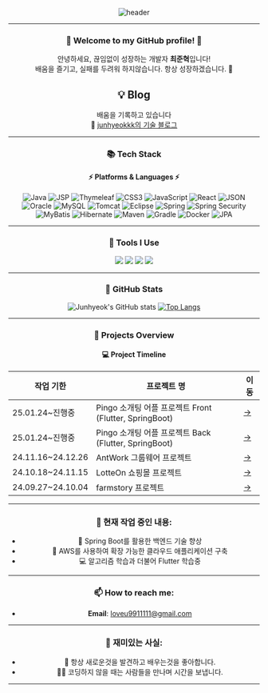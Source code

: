 <div align="center">

![header](https://capsule-render.vercel.app/api?type=wave&color=gradient&height=250&section=header&text=💻%20Junhyeok's%20Profile%20💻&fontSize=70&fontAlign=50)

---

### 🚀 Welcome to my GitHub profile! 🚀  
안녕하세요, 끊임없이 성장하는 개발자 **최준혁**입니다!  
배움을 즐기고, 실패를 두려워 하지않습니다. 항상 성장하겠습니다. 🌟

## 💡 Blog  
배움을 기록하고 있습니다 <br>
📖 [junhyeokkk의 기술 블로그](https://junhyeokkk.tistory.com/)  

---
### 📚 Tech Stack
#### ⚡ Platforms & Languages ⚡
<div align="center">
	<img src="https://img.shields.io/badge/Java-007396?style=flat-square&logo=Java&logoColor=white" alt="Java">
	<img src="https://img.shields.io/badge/JSP-E34F26?style=flat-square&logo=java&logoColor=white" alt="JSP">
	<img src="https://img.shields.io/badge/Thymeleaf-005F99?style=flat-square&logo=Thymeleaf&logoColor=white" alt="Thymeleaf">
	<img src="https://img.shields.io/badge/CSS3-1572B6?style=flat-square&logo=css3&logoColor=white" alt="CSS3">
	<img src="https://img.shields.io/badge/JavaScript-F7DF1E?style=flat-square&logo=JavaScript&logoColor=black" alt="JavaScript">
	<img src="https://img.shields.io/badge/React-61DAFB?style=flat-square&logo=React&logoColor=black" alt="React">
	<img src="https://img.shields.io/badge/JSON-000000?style=flat-square&logo=JSON&logoColor=white" alt="JSON">
	<img src="https://img.shields.io/badge/Oracle-F80000?style=flat-square&logo=Oracle&logoColor=white" alt="Oracle">
	<img src="https://img.shields.io/badge/MySQL-4479A1?style=flat-square&logo=MySQL&logoColor=white" alt="MySQL">
	<img src="https://img.shields.io/badge/Tomcat-F8DC75?style=flat-square&logo=Apache-Tomcat&logoColor=black" alt="Tomcat">
	<img src="https://img.shields.io/badge/Eclipse-2C2255?style=flat-square&logo=Eclipse&logoColor=white" alt="Eclipse">
	<img src="https://img.shields.io/badge/Spring-6DB33F?style=flat-square&logo=Spring&logoColor=white" alt="Spring">
	<img src="https://img.shields.io/badge/Spring%20Security-6DB33F?style=flat-square&logo=Spring-Security&logoColor=white" alt="Spring Security">
	<img src="https://img.shields.io/badge/MyBatis-4479A1?style=flat-square&logo=MyBatis&logoColor=white" alt="MyBatis">
	<img src="https://img.shields.io/badge/Hibernate-59666C?style=flat-square&logo=Hibernate&logoColor=white" alt="Hibernate">
	<img src="https://img.shields.io/badge/Maven-C71A36?style=flat-square&logo=Apache-Maven&logoColor=white" alt="Maven">
	<img src="https://img.shields.io/badge/Gradle-02303A?style=flat-square&logo=Gradle&logoColor=white" alt="Gradle">
	<img src="https://img.shields.io/badge/Docker-2496ED?style=flat-square&logo=Docker&logoColor=white" alt="Docker">
	<img src="https://img.shields.io/badge/JPA-6DB33F?style=flat-square&logo=Spring&logoColor=white" alt="JPA">
	
---
</div>

### 🔨 Tools I Use

<div>
	<img src="https://img.shields.io/badge/Eclipse%20IDE-2C2255?style=flat&logo=Eclipse%20IDE&logoColor=white" />
	<img src="https://img.shields.io/badge/IntelliJ%20IDEA-000000?style=flat&logo=IntelliJ%20IDEA&logoColor=white" />
	<img src="https://img.shields.io/badge/Apache%20Tomcat-F8DC75?style=flat&logo=Apache%20Tomcat&logoColor=black" />
	<img src="https://img.shields.io/badge/GitHub-181717?style=flat&logo=GitHub&logoColor=white" />
</div>

---

### 🌟 GitHub Stats

<div align="center">
  
![Junhyeok's GitHub stats](https://github-readme-stats.vercel.app/api?username=junhyeokkk&show_icons=true&theme=radical)
[![Top Langs](https://github-readme-stats.vercel.app/api/top-langs/?username=junhyeokkk&layout=compact&theme=radical)](https://github.com/anuraghazra/github-readme-stats)

</div>

---

### 📅 Projects Overview

#### 💻 Project Timeline
| **작업 기한**        | **프로젝트 명**                     | **이동**  |
|-----------------|-------------------------------|-------|
| 25.01.24~진행중 | Pingo 소개팅 어플 프로젝트 Front (Flutter, SpringBoot)     | [->](https://github.com/NAIMJAE/pingo_front) |
| 25.01.24~진행중 |  Pingo 소개팅 어플 프로젝트 Back (Flutter, SpringBoot)       | [->](https://github.com/NAIMJAE/pingo_back) |
| 24.11.16~24.12.26 | AntWork 그룹웨어 프로젝트     | [->](https://github.com/junhyeokkk/Antwork) |
| 24.10.18~24.11.15 | LotteOn 쇼핑몰 프로젝트            | [->](https://github.com/junhyeokkk/LotteOn) |
| 24.09.27~24.10.04 | farmstory 프로젝트                | [->](https://github.com/junhyeokkk/Farmstory_TEAM1) |

---

### 🎯 현재 작업 중인 내용:
- 🌱 Spring Boot를 활용한 백엔드 기술 향상
- 🚀 AWS를 사용하여 확장 가능한 클라우드 애플리케이션 구축
- 💻 알고리즘 학습과 더불어 Flutter 학습중 

---

### 📫 How to reach me:
- **Email**: loveu9911111@gmail.com

---

### 🥂 재미있는 사실:
- 🎨 항상 새로운것을 발견하고 배우는것을 좋아합니다.
- 🚴‍♂️ 코딩하지 않을 때는 사람들을 만나며 시간을 보냅니다.

---

</div>
